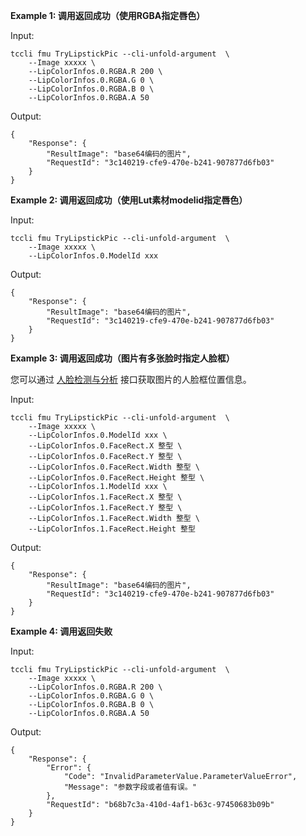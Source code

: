 **Example 1: 调用返回成功（使用RGBA指定唇色）**



Input: 

```
tccli fmu TryLipstickPic --cli-unfold-argument  \
    --Image xxxxx \
    --LipColorInfos.0.RGBA.R 200 \
    --LipColorInfos.0.RGBA.G 0 \
    --LipColorInfos.0.RGBA.B 0 \
    --LipColorInfos.0.RGBA.A 50
```

Output: 
```
{
    "Response": {
        "ResultImage": "base64编码的图片",
        "RequestId": "3c140219-cfe9-470e-b241-907877d6fb03"
    }
}
```

**Example 2: 调用返回成功（使用Lut素材modelid指定唇色）**



Input: 

```
tccli fmu TryLipstickPic --cli-unfold-argument  \
    --Image xxxxx \
    --LipColorInfos.0.ModelId xxx
```

Output: 
```
{
    "Response": {
        "ResultImage": "base64编码的图片",
        "RequestId": "3c140219-cfe9-470e-b241-907877d6fb03"
    }
}
```

**Example 3: 调用返回成功（图片有多张脸时指定人脸框）**

您可以通过 [人脸检测与分析](https://cloud.tencent.com/document/api/867/32800) 接口获取图片的人脸框位置信息。

Input: 

```
tccli fmu TryLipstickPic --cli-unfold-argument  \
    --Image xxxxx \
    --LipColorInfos.0.ModelId xxx \
    --LipColorInfos.0.FaceRect.X 整型 \
    --LipColorInfos.0.FaceRect.Y 整型 \
    --LipColorInfos.0.FaceRect.Width 整型 \
    --LipColorInfos.0.FaceRect.Height 整型 \
    --LipColorInfos.1.ModelId xxx \
    --LipColorInfos.1.FaceRect.X 整型 \
    --LipColorInfos.1.FaceRect.Y 整型 \
    --LipColorInfos.1.FaceRect.Width 整型 \
    --LipColorInfos.1.FaceRect.Height 整型
```

Output: 
```
{
    "Response": {
        "ResultImage": "base64编码的图片",
        "RequestId": "3c140219-cfe9-470e-b241-907877d6fb03"
    }
}
```

**Example 4: 调用返回失败**



Input: 

```
tccli fmu TryLipstickPic --cli-unfold-argument  \
    --Image xxxxx \
    --LipColorInfos.0.RGBA.R 200 \
    --LipColorInfos.0.RGBA.G 0 \
    --LipColorInfos.0.RGBA.B 0 \
    --LipColorInfos.0.RGBA.A 50
```

Output: 
```
{
    "Response": {
        "Error": {
            "Code": "InvalidParameterValue.ParameterValueError",
            "Message": "参数字段或者值有误。"
        },
        "RequestId": "b68b7c3a-410d-4af1-b63c-97450683b09b"
    }
}
```

